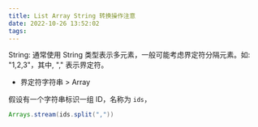 ```yaml
---
title: List Array String 转换操作注意
date: 2022-10-26 13:52:02
tags:
---
```


String: 通常使用 String 类型表示多元素，一般可能考虑界定符分隔元素。如: "1,2,3"，其中, "," 表示界定符。


- 界定符字符串 > Array


假设有一个字符串标识一组 ID，名称为 `ids`，

```java
Arrays.stream(ids.split(","))
```
